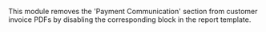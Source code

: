 This module removes the 'Payment Communication' section from customer invoice PDFs
by disabling the corresponding block in the report template.
